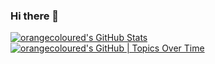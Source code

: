 ### Hi there 👋
[![orangecoloured's GitHub Stats](https://stats-dev.quine.sh/orangecoloured/github?theme=light)](http://localhost:3000)
[![orangecoloured's GitHub | Topics Over Time](https://stats-dev.quine.sh/orangecoloured/topics-over-time?theme=light)](http://localhost:3000)
